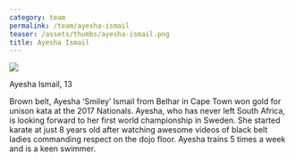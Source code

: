```yaml
---
category: team
permalink: /team/ayesha-ismail
teaser: /assets/thumbs/ayesha-ismail.png
title: Ayesha Ismail
---
```


<img src="/assets/img/ayesha-ismail.png" />

Ayesha Ismail, 13

Brown belt, Ayesha ‘Smiley’ Ismail from Belhar in Cape Town won gold for unison kata at the 2017 Nationals. Ayesha, who has never left South Africa, is looking forward to her first world championship in Sweden. She started karate at just 8 years old after watching awesome videos of black belt ladies commanding respect on the dojo floor. Ayesha trains 5 times a week and is a keen swimmer.

<!--
[Questionnare Answers](https://drive.google.com/open?id=1-dffkqpReSglBUZds_Yq0Ybk4eMawgWjSNUg3Wz3CFY)
-->
